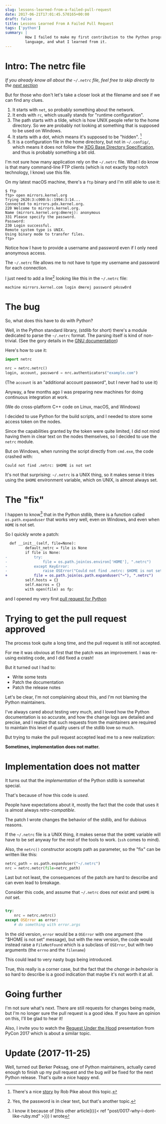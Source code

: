 ```yaml
---
slug: lessons-learned-from-a-failed-pull-request
date: 2017-06-21T17:01:45.570165+00:00
draft: false
title: Lessons Learned From A Failed Pull Request
tags: ['python']
summary: |
         How I failed to make my first contribution to the Python programming
         language, and what I learned from it.
---
```


# Intro: The netrc file

_If you already know all about the `~/.netrc` file, feel free to skip directly
to the [next section](#the-bug)_


But for those who don't let's take a closer look at the filename and see if we
can find any clues.

1. It starts with `net`, so probably something about the network.
2. It ends with `rc`, which usually stands for "runtime configuration".
3. The path starts with a tilde, which is how UNIX people refer to the home
   directory. So we are probably not looking at something that is supposed to be
   used on Windows.
4. It starts with a dot, which means it's supposed to be "hidden". [^1]
5. It is a configuration file in the home directory, but not in
   `~/.config/`, which means it does not follow the [XDG Base Directory
   Specification](https://standards.freedesktop.org/basedir-spec/basedir-spec-latest.html),
   and thus is probably something a bit old.


I'm not sure how many application rely on the `~/.netrc` file. What I do know is
that many command-line FTP clients (which is not exactly top notch technology, I
know) use this file.

On my latest macOS machine, there's a `ftp` binary and I'm still able to use it:

```console
$ ftp
ftp> open mirrors.kernel.org
Trying 2620:3:c000:b::1994:3:14...
Connected to mirrors.pdx.kernel.org.
220 Welcome to mirrors.kernel.org.
Name (mirrors.kernel.org:dmerej): anonymous
331 Please specify the password.
Password:
230 Login successful.
Remote system type is UNIX.
Using binary mode to transfer files.
ftp>
```

Notice how I have to provide a username and password even if I only need
anonymous access.

The `~/.netrc` file allows me to not have to type my username and password for
each connection.

I just need to add a line[^2] looking like this in the `~/.netrc` file:

```text
machine mirrors.kernel.com login dmerej password p4ssw0rd
```



# The bug

So, what does this have to do with Python?

Well, in the Python standard library, (stdlib for short) there's a module
dedicated to parse the `~/.netrc` format. The parsing itself is kind of
non-trivial. (See the gory details in the [GNU documentation](
https://www.gnu.org/software/inetutils/manual/html_node/The-_002enetrc-file.html))

Here's how to use it:

```python
import netrc

nrc = netrc.netrc()
login, account, password = nrc.authenticators("example.com")
```

(The `account` is an "additional account password", but I never had to use it)

Anyway, a few months ago I was preparing new machines for doing continuous
integration at work.

(We do cross-platform C++ code on Linux, macOS, and Windows)

I decided to use Python for the build scripts, and I needed to store some access token on
the nodes.

Since the capabilities granted by the token were quite limited, I did not mind
having them in clear text on the nodes themselves, so I decided to use the
`netrc` module.

But on Windows, when running the script directly from `cmd.exe`, the
code crashed with:

```text
Could not find .netrc: $HOME is not set
```

It's not that surprising: `~/.netrc` is a UNIX thing, so it makes sense it
tries using the `$HOME` environment variable, which on UNIX, is almost always
set.

# The "fix"

I happen to know[^3] that in the Python stdlib, there is a function called
`os.path.expanduser` that works very well, even on Windows, and even when `HOME`
is not set.

So I quickly wrote a patch:

```diff
  def __init__(self, file=None):
         default_netrc = file is None
         if file is None:
-            try:
-                file = os.path.join(os.environ['HOME'], ".netrc")
-            except KeyError:
-                raise OSError("Could not find .netrc: $HOME is not set") from None
+            file = os.path.join(os.path.expanduser("~"), ".netrc")
         self.hosts = {}
         self.macros = {}
         with open(file) as fp:
```

and I opened my very first [pull request for Python](https://github.com/python/cpython/pull/123)

# Trying to get the pull request approved

The process took quite a long time, and the pull request is still not accepted.

For me it was obvious at first that the patch was an improvement. I was
re-using existing code, and I did fixed a crash!

But it turned out I had to:

* Write some tests
* Patch the documentation
* Patch the release notes

Let's be clear, I'm not complaining about this, and I'm not blaming the Python
maintainers.

I've always cared about testing very much, and I loved how the Python
documentation is so accurate, and how the change logs are detailed and precise,
and I realize that such requests from the maintainers are required to maintain
this level of quality users of the stdlib love so much.

But trying to make the pull request accepted lead me to a new realization:

**Sometimes, implementation does not matter.**

# Implementation does not matter

It turns out that the _implementation_ of the Python stdlib is somewhat
special.

That's because of how this code is _used_.

People have expectations about it, mostly the fact that the code
that uses it is almost always *retro-compatible*.

The patch I wrote changes the behavior of the stdlib, and for dubious reasons.

If the `~/.netrc` file is a UNIX thing, it makes sense that the `$HOME` variable
will have to be set anyway for the rest of the tools to work. (`ssh` comes to mind).

Also, the `netrc()` constructor accepts path as parameter, so the "fix" can be
written like this:

```python
netrc_path = os.path.expanduser("~/.netrc")
nrc = netrc.netcr(file=netrc_path)
```

Last but not least, the consequences of the patch are hard to describe and can
even lead to breakage.

Consider this code, and assume that `~/.netrc` does _not_ exist and `$HOME` is
_not_ set.

```python

try:
    nrc = netrc.netrc()
except OSError as error:
    # do something with error.args

```

In the old version, `error` would be a `OSError` with one argument (the "$HOME
is not set" message), but with the new version, the code would instead raise a
`FileNotFound` which is a subclass of `OSError`, but with two arguments (the
`errno` and the `filename`)

This could lead to very nasty bugs being introduced.

True, this really is a corner case, but the fact that the _change in
behavior_ is so hard to describe is a good indication that maybe it's not worth
it at all.

# Going further

I'm not sure what's next. There are still requests for changes being made, but I'm
no longer sure the pull request is a good idea. If you have an opinion on this,
I'll be glad to hear it!

Also, I invite you to watch the [Request Under the
Hood](https://www.youtube.com/watch?v=ptbCIvve6-k) presentation from PyCon 2017
which is about a similar topic.

# Update (2017-11-25)

Well, turned out Berker Peksag, one of Python maintainers, actually cared enough to finish up my pull request and the bug *will* be fixed for the next Python release. That's quite a nice happy end.


[^1]: There's a nice [story](https://plus.google.com/+RobPikeTheHuman/posts/R58WgWwN9jp) by Rob Pike about this topic.
[^2]: Yes, the password is in clear text, but that's another topic.
[^3]: I know it because of [this other article]({{< ref "post/0017-why-i-dont-like-ruby.md" >}}) I wrote
